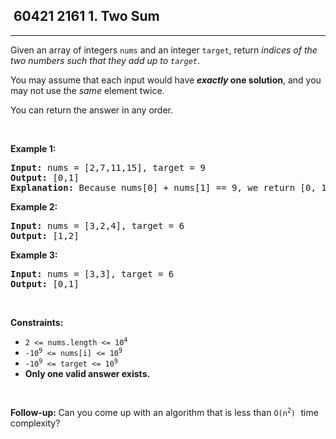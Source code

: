 <h2> 60421 2161
1. Two Sum</h2><hr><div><p>Given an array of integers <code>nums</code>&nbsp;and an integer <code>target</code>, return <em>indices of the two numbers such that they add up to <code>target</code></em>.</p>

<p>You may assume that each input would have <strong><em>exactly</em> one solution</strong>, and you may not use the <em>same</em> element twice.</p>

<p>You can return the answer in any order.</p>

<p>&nbsp;</p>
<p><strong class="example">Example 1:</strong></p>

<pre><strong>Input:</strong> nums = [2,7,11,15], target = 9
<strong>Output:</strong> [0,1]
<strong>Explanation:</strong> Because nums[0] + nums[1] == 9, we return [0, 1].
</pre>

<p><strong class="example">Example 2:</strong></p>

<pre><strong>Input:</strong> nums = [3,2,4], target = 6
<strong>Output:</strong> [1,2]
</pre>

<p><strong class="example">Example 3:</strong></p>

<pre><strong>Input:</strong> nums = [3,3], target = 6
<strong>Output:</strong> [0,1]
</pre>

<p>&nbsp;</p>
<p><strong>Constraints:</strong></p>

<ul>
	<li><code>2 &lt;= nums.length &lt;= 10<sup>4</sup></code></li>
	<li><code>-10<sup>9</sup> &lt;= nums[i] &lt;= 10<sup>9</sup></code></li>
	<li><code>-10<sup>9</sup> &lt;= target &lt;= 10<sup>9</sup></code></li>
	<li><strong>Only one valid answer exists.</strong></li>
</ul>

<p>&nbsp;</p>
<strong>Follow-up:&nbsp;</strong>Can you come up with an algorithm that is less than <code>O(n<sup>2</sup>)</code><font face="monospace">&nbsp;</font>time complexity?</div>